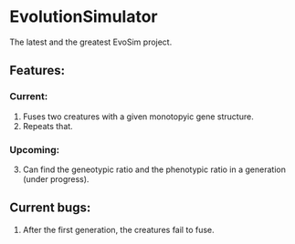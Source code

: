 # EvolutionSimulator
The latest and the greatest EvoSim project.

## Features:
### Current:
1. Fuses two creatures with a given monotopyic gene structure.
2. Repeats that.

### Upcoming:
3. Can find the geneotypic ratio and the phenotypic ratio in a generation (under progress).

## Current bugs:
1. After the first generation, the creatures fail to fuse. 
